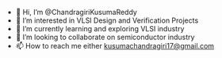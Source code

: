 - 👋 Hi, I’m @ChandragiriKusumaReddy
- 👀 I’m interested in VLSI Design and Verification Projects
- 🌱 I’m currently learning and exploring VLSI industry
- 💞️ I’m looking to collaborate on semiconductor industry
- 📫 How to reach me either kusumachandragiri17@gmail.com 

<!---
ChandragiriKusumaReddy/ChandragiriKusumaReddy is a ✨ special ✨ repository because its `README.md` (this file) appears on your GitHub profile.
You can click the Preview link to take a look at your changes.
--->
